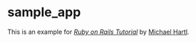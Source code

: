 # sample_app
This is an example for [*Ruby on Rails Tutorial*](http://railstutorial.org/) by [Michael Hartl](http://michaelhartl.com/).
